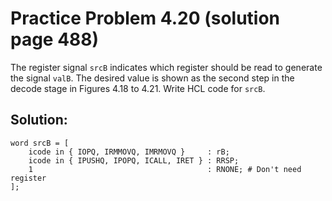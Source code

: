 # Practice Problem 4.20 (solution page 488)
The register signal `srcB` indicates which register should be read to generate the signal `valB`. The desired value is shown as the second step in the decode stage in Figures 4.18 to 4.21. Write HCL code for `srcB`.

## Solution:

```
word srcB = [
    icode in { IOPQ, IRMMOVQ, IMRMOVQ }     : rB;
    icode in { IPUSHQ, IPOPQ, ICALL, IRET } : RRSP;
    1                                       : RNONE; # Don't need register
];
```